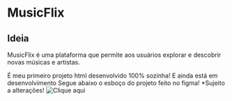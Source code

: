 # MusicFlix

## Ideia
MusicFlix é uma plataforma que permite aos usuários explorar e descobrir novas músicas e artistas. 

É meu primeiro projeto html desenvolvido 100% sozinha! E ainda está em desenvolvimento
Segue abaixo o esboço do projeto feito no figma! *Sujeito a alterações! 
![Clique aqui](https://github.com/user-attachments/assets/9172eebc-ef18-4253-9bd7-4342e4916624)

 
